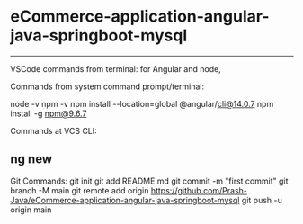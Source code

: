 # eCommerce-application-angular-java-springboot-mysql

--------------------------------------------------------------------------------------------------
VSCode commands from terminal: for Angular and node,

Commands from system command prompt/terminal:

node -v
npm -v
npm install --location=global @angular/cli@14.0.7
npm install -g npm@9.6.7

Commands at VCS CLI:

ng new <project-name>
----------------------------------------------------------------------------------------------------
  
Git Commands:
git init
git add README.md
git commit -m "first commit"
git branch -M main
git remote add origin https://github.com/Prash-Java/eCommerce-application-angular-java-springboot-mysql
git push -u origin main

